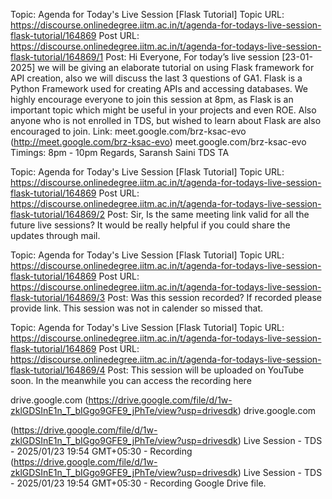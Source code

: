 Topic: Agenda for Today's Live Session [Flask Tutorial]
Topic URL: https://discourse.onlinedegree.iitm.ac.in/t/agenda-for-todays-live-session-flask-tutorial/164869
Post URL: https://discourse.onlinedegree.iitm.ac.in/t/agenda-for-todays-live-session-flask-tutorial/164869/1
Post:  Hi Everyone, 
 For today’s live session [23-01-2025] we will be giving an elaborate tutorial on using Flask framework for API creation, also we will discuss the last 3 questions of GA1. 
Flask is a Python Framework used for creating APIs and accessing databases. We highly encourage everyone to join this session at 8pm, as Flask is an important topic which might be useful in your projects and even ROE. Also anyone who is not enrolled in TDS, but wished to learn about Flask are also encouraged to join. 
 Link:  meet.google.com/brz-ksac-evo (http://meet.google.com/brz-ksac-evo) meet.google.com/brz-ksac-evo 
Timings: 8pm - 10pm 
 Regards, 
Saransh Saini 
TDS TA 

Topic: Agenda for Today's Live Session [Flask Tutorial]
Topic URL: https://discourse.onlinedegree.iitm.ac.in/t/agenda-for-todays-live-session-flask-tutorial/164869
Post URL: https://discourse.onlinedegree.iitm.ac.in/t/agenda-for-todays-live-session-flask-tutorial/164869/2
Post:  Sir, Is the same meeting link valid for all the  future live sessions? It would be really helpful if you could share the updates through mail. 

Topic: Agenda for Today's Live Session [Flask Tutorial]
Topic URL: https://discourse.onlinedegree.iitm.ac.in/t/agenda-for-todays-live-session-flask-tutorial/164869
Post URL: https://discourse.onlinedegree.iitm.ac.in/t/agenda-for-todays-live-session-flask-tutorial/164869/3
Post:  Was this session recorded? If recorded please provide link. This session was not in calender so missed that. 

Topic: Agenda for Today's Live Session [Flask Tutorial]
Topic URL: https://discourse.onlinedegree.iitm.ac.in/t/agenda-for-todays-live-session-flask-tutorial/164869
Post URL: https://discourse.onlinedegree.iitm.ac.in/t/agenda-for-todays-live-session-flask-tutorial/164869/4
Post:  This session will be uploaded on YouTube soon. In the meanwhile you can access the recording here 
 
 drive.google.com (https://drive.google.com/file/d/1w-zklGDSInE1n_T_bIGgo9GFE9_jPhTe/view?usp=drivesdk) drive.google.com 
 
 
  (https://drive.google.com/file/d/1w-zklGDSInE1n_T_bIGgo9GFE9_jPhTe/view?usp=drivesdk) 
 Live Session - TDS - 2025/01/23 19:54 GMT+05:30 - Recording (https://drive.google.com/file/d/1w-zklGDSInE1n_T_bIGgo9GFE9_jPhTe/view?usp=drivesdk) Live Session - TDS - 2025/01/23 19:54 GMT+05:30 - Recording 
 Google Drive file. 
 
 
 
 

